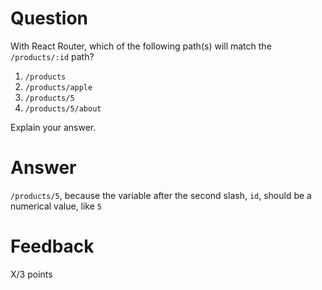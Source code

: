 # Question

With React Router, which of the following path(s) will match the `/products/:id` path?

1. `/products`
2. `/products/apple`
3. `/products/5`
4. `/products/5/about`

Explain your answer.

# Answer
`/products/5`, because the variable after the second slash, `id`, should be a numerical value, like `5`



# Feedback

X/3 points
